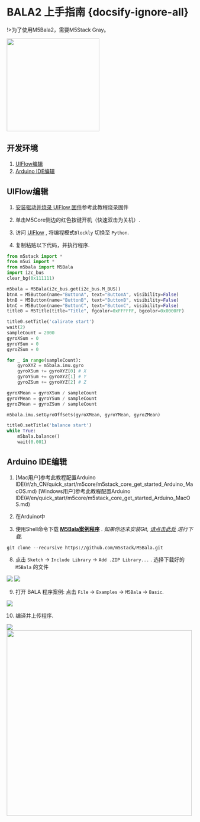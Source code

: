 # BALA2 上手指南 {docsify-ignore-all}

!>为了使用M5Bala2，需要M5Stack Gray。

<img src="assets/img/product_pics/app/bala_4.webp" width="250" height="250">

## 开发环境

1. [UIFlow编辑](#UIFlow编辑)
2. [Arduino IDE编辑](#Arduino-IDE编辑)

## UIFlow编辑

1. [安装驱动并烧录 UIFlow 固件](https://docs.m5stack.com/#/en/quick_start/m5core/m5stack_core_get_started_MicroPython)参考此教程烧录固件

2. 单击M5Core侧边的红色按键开机（快速双击为关机）.

3. 访问 [UIFlow](http://flow.m5stack.com/) , 将编程模式`Blockly` 切换至 `Python`.

4. 复制粘贴以下代码，并执行程序.

```python
from m5stack import *
from m5ui import *
from m5bala import M5Bala
import i2c_bus
clear_bg(0x111111)

m5bala = M5Bala(i2c_bus.get(i2c_bus.M_BUS))
btnA = M5Button(name="ButtonA", text="ButtonA", visibility=False)
btnB = M5Button(name="ButtonB", text="ButtonB", visibility=False)
btnC = M5Button(name="ButtonC", text="ButtonC", visibility=False)
title0 = M5Title(title="Title", fgcolor=0xFFFFFF, bgcolor=0x0000FF)

title0.setTitle('calirate start')
wait(2)
sampleCount = 2000
gyroXSum = 0
gyroYSum = 0
gyroZSum = 0

for _ in range(sampleCount):
    gyroXYZ = m5bala.imu.gyro
    gyroXSum += gyroXYZ[0] # X
    gyroYSum += gyroXYZ[1] # Y
    gyroZSum += gyroXYZ[2] # Z

gyroXMean = gyroXSum / sampleCount
gyroYMean = gyroYSum / sampleCount
gyroZMean = gyroZSum / sampleCount

m5bala.imu.setGyroOffsets(gyroXMean, gyroYMean, gyroZMean)

title0.setTitle('balance start')
while True:
    m5bala.balance()
    wait(0.001)
```

## Arduino IDE编辑

1. [Mac用户]参考此教程配置Arduino IDE(#/zh_CN/quick_start/m5core/m5stack_core_get_started_Arduino_MacOS.md)
   [Windows用户]参考此教程配置Arduino IDE(#/en/quick_start/m5core/m5stack_core_get_started_Arduino_MacOS.md)

2. 在Arduino中

7. 使用Shell命令下载 **[M5Bala案例程序](https://github.com/m5stack/M5Bala.git)** . *如果你还未安装Git, [请点击此处](https://git-scm.com/download/win) 进行下载.*

```shell
git clone --recursive https://github.com/m5stack/M5Bala.git
```

8. 点击 `Sketch` -> `Include Library` -> `Add .ZIP Library...` . 选择下载好的 `M5Bala` 的文件

<img src="assets/img/getting_started_pics/m5bala/bala_quick_start_14.webp">

<img src="assets/img/getting_started_pics/m5bala/bala_quick_start_15.webp">

9. 打开 BALA 程序案例: 点击 `File` -> `Examples` -> `M5Bala` -> `Basic`.

<img src="assets/img/getting_started_pics/m5bala/bala_quick_start_16.webp">

10. 编译并上传程序.

<img src="assets/img/getting_started_pics/m5bala/bala_quick_start_23.webp">

<img src="assets/img/product_pics/app/bala_3.webp" width="500" height="500">